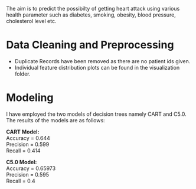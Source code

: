 The aim is to predict the possibilty of getting heart attack using various health parameter such as diabetes, smoking, obesity, blood pressure, cholesterol level etc.

Data Cleaning and Preprocessing
====
* Duplicate Records have been removed as there are no patient ids given. <br>
* Individual feature distribution plots can be found in the visualization folder. <br>

Modeling
=
I have employed the two models of decision trees namely CART and C5.0. The results of the models are as follows:<br>

<b>CART Model:</b><br>
Accuracy = 0.644<br>
Precision = 0.599<br>
Recall = 0.414<br>

<b>C5.0 Model:</b><br>
Accuracy = 0.65973<br>
Precision = 0.595<br>
Recall = 0.4<br>

